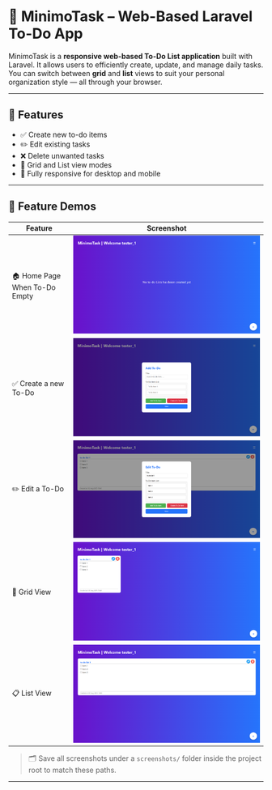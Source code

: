 # 📝 MinimoTask – Web-Based Laravel To-Do App

MinimoTask is a **responsive web-based To-Do List application** built with Laravel. It allows users to efficiently create, update, and manage daily tasks. You can switch between **grid** and **list** views to suit your personal organization style — all through your browser.

---

## 🔑 Features

- ✅ Create new to-do items  
- ✏️ Edit existing tasks  
- ❌ Delete unwanted tasks  
- 🧱 Grid and List view modes  
- 📱 Fully responsive for desktop and mobile  

---

## 📸 Feature Demos

| Feature | Screenshot |
|--------|------------|
| 🏠 Home Page When To-Do Empty | ![Home Page](public/assets/demo/9608fb46-57d6-4642-ba3f-272930ff8164.png)
| ✅ Create a new To-Do | ![Create To-Do](public/assets/demo/e0efe373-04ca-412e-aeea-ec717485dcb9.png) |
| ✏️ Edit a To-Do | ![Edit To-Do](public/assets/demo/7e95f40e-a906-4307-bc87-865a041ca5a5.png) |
| 🧱 Grid View | ![Grid View](public/assets/demo/29579e19-e97b-4bc1-bff6-b214dc22de5e.png) |
| 📋 List View | ![List View](public/assets/demo/394f69a9-4dfa-4837-aa66-99516ace433c.png) |


> 🗂 Save all screenshots under a `screenshots/` folder inside the project root to match these paths.

---

